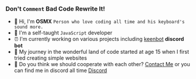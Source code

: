 ### Don't `Comment` Bad Code Rewrite It!
- 👋 Hi, I'm **OSMX** `Person who love coding all time and his keyboard's sound more.` 
- 👀 I'm a self-taught `JavaScript` developer
- ⏰ I'm currently working on various projects including [keenbot](https://www.keenbot.ml) **discord bot**
- 🚀 My journey in the wonderful land of code started at age 15 when I first tried creating simple websites
- 🧬 Do you think we should cooperate with each other? [Contact Me](mailto:husseinosama179@gmail.com) or you can find me in discord all time [Discord](https://discord.gg/fm2J8PE)

<!---
itsosmx/itsosmx is a ✨ special ✨ repository because its `README.md` (this file) appears on your GitHub profile.
You can click the Preview link to take a look at your changes.
--->
